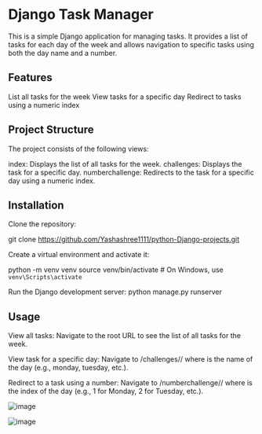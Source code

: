 # Django Task Manager
 This is a simple Django application for managing tasks. It provides a list of tasks for each day of the week and allows navigation to specific tasks using both the day name and a number.

## Features
 List all tasks for the week
 View tasks for a specific day
 Redirect to tasks using a numeric index

## Project Structure
 The project consists of the following views:

 index: Displays the list of all tasks for the week.
 challenges: Displays the task for a specific day.
 numberchallenge: Redirects to the task for a specific day using a numeric index.
 
## Installation
 Clone the repository:

  git clone https://github.com/Yashashree1111/python-Django-projects.git
 
 Create a virtual environment and activate it:

 python -m venv venv
 source venv/bin/activate  # On Windows, use `venv\Scripts\activate`

 
 Run the Django development server:
 python manage.py runserver
 
 ## Usage
 View all tasks:
 Navigate to the root URL to see the list of all tasks for the week.

 View task for a specific day:
 Navigate to /challenges/<day>/ where <day> is the name of the day (e.g., monday, tuesday, etc.).

 Redirect to a task using a number:
 Navigate to /numberchallenge/<num>/ where <num> is the index of the day (e.g., 1 for Monday, 2 for Tuesday, etc.).

 ![image](https://github.com/Yashashree1111/ToDo-list-using-Django/assets/106982749/e305a85e-009a-44b7-adf6-3a6c5d4dd6ab)

 ![image](https://github.com/Yashashree1111/ToDo-list-using-Django/assets/106982749/af3221b7-07eb-4107-8648-deac1c0944b5)


